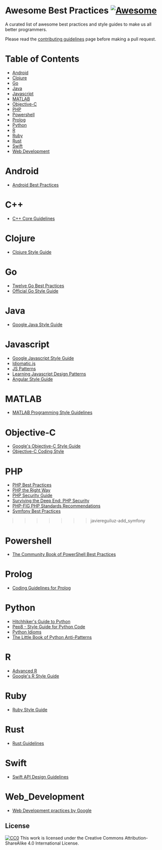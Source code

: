 # Awesome Best Practices [![Awesome](https://cdn.rawgit.com/sindresorhus/awesome/d7305f38d29fed78fa85652e3a63e154dd8e8829/media/badge.svg)](https://github.com/sindresorhus/awesome)
A curated list of awesome best practices and style guides to make us all better programmers.

Please read the [contributing guidelines](https://github.com/jcoady9/awesome-best-practices/blob/master/contributions.md) page before making a pull request.

# Table of Contents
- [Android](#android)
- [Clojure](#clojure)
- [Go](#go)
- [Java](#java)
- [Javascript](#javascript)
- [MATLAB](#matlab)
- [Objective-C](#objective-c)
- [PHP](#php)
- [Powershell](#powershell)
- [Prolog](#prolog)
- [Python](#python)
- [R](#r)
- [Ruby](#ruby)
- [Rust](#rust)
- [Swift](#swift)
- [Web Development](#web_development)

# Android
* [Android Best Practices](https://github.com/futurice/android-best-practices)

# C++
* [C++ Core Guidelines](http://isocpp.github.io/CppCoreGuidelines/CppCoreGuidelines)

# Clojure
* [Clojure Style Guide](https://github.com/bbatsov/clojure-style-guide)

# Go
* [Twelve Go Best Practices](https://talks.golang.org/2013/bestpractices.slide#1)
* [Official Go Style Guide](https://github.com/golang/go/wiki/CodeReviewComments)

# Java
* [Google Java Style Guide](https://google.github.io/styleguide/javaguide.html)

# Javascript
* [Google Javascript Style Guide](https://google.github.io/styleguide/javascriptguide.xml)
* [Idiomatic.js](https://github.com/rwaldron/idiomatic.js)
* [JS Patterns](http://shichuan.github.io/javascript-patterns/)
* [Learning Javascript Design Patterns](https://addyosmani.com/resources/essentialjsdesignpatterns/book/)
* [Angular Style Guide](https://github.com/johnpapa/angular-styleguide)

# MATLAB
* [MATLAB Programming Style Guidelines](http://www.ee.columbia.edu/~marios/matlab/MatlabStyle1p5.pdf)

# Objective-C
* [Google's Objective-C Style Guide](https://google.github.io/styleguide/objcguide.xml)
* [Objective-C Coding Style](http://williamboles.me/objective-c-coding-style/)

# PHP
* [PHP Best Practices](https://phpbestpractices.org/)
* [PHP the Right Way](http://www.phptherightway.com/)
* [PHP Security Guide](http://phpsec.org/projects/guide/)
* [Surviving the Deep End: PHP Security](https://phpsecurity.readthedocs.io/en/latest/)  
* [PHP-FIG PHP Standards Recommendations](http://www.php-fig.org/psr/)
* [Symfony Best Practices](http://symfony.com/doc/current/best_practices/index.html)
>>>>>>> javiereguiluz-add_symfony

# Powershell
* [The Community Book of PowerShell Best Practices](https://www.penflip.com/powershellorg/the-community-book-of-powershell-practices)

# Prolog
* [Coding Guidelines for Prolog](http://arxiv.org/pdf/0911.2899v3.pdf)

# Python
* [Hitchhiker's Guide to Python](http://docs.python-guide.org/en/latest/)
* [Pep8 - Style Guide for Python Code](https://www.python.org/dev/peps/pep-0008/)
* [Python Idioms](http://safehammad.com/downloads/python-idioms-2014-01-16.pdf)
* [The Little Book of Python Anti-Patterns](http://docs.quantifiedcode.com/python-anti-patterns/)

# R
* [Advanced R](http://adv-r.had.co.nz/)
* [Google's R Style Guide](https://google.github.io/styleguide/Rguide.xml)

# Ruby
* [Ruby Style Guide](https://github.com/bbatsov/ruby-style-guide)

# Rust
* [Rust Guidelines](http://aturon.github.io/)

# Swift
* [Swift API Design Guidelines](https://swift.org/documentation/api-design-guidelines/)

# Web_Development
* [Web Development practices by Google](https://github.com/google/WebFundamentals)

License
---
[![CC0](https://i.creativecommons.org/l/by-sa/4.0/88x31.png)](http://creativecommons.org/licenses/by-sa/4.0/)
This work is licensed under the Creative Commons Attribution-ShareAlike 4.0 International License.
